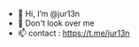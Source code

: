 - 👋 Hi, I’m @jur13n
- 👀 Don't look over me
- 📫 contact : https://t.me/jur13n

<!---
jur13n/jur13n is a ✨ special ✨ repository because its `README.md` (this file) appears on your GitHub profile.
You can click the Preview link to take a look at your changes.
--->

